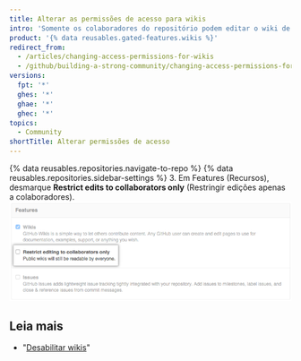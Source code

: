 ```yaml
---
title: Alterar as permissões de acesso para wikis
intro: 'Somente os colaboradores do repositório podem editar o wiki de {% ifversion fpt or ghec or ghes %}público{% endif %} por padrão, mas você pode permitir que qualquer pessoa com uma conta em {% ifversion ghae %}{% data variables.product.product_name %}{% else %}{% data variables.product.product_location %}{% endif %} edite seu wiki.'
product: '{% data reusables.gated-features.wikis %}'
redirect_from:
  - /articles/changing-access-permissions-for-wikis
  - /github/building-a-strong-community/changing-access-permissions-for-wikis
versions:
  fpt: '*'
  ghes: '*'
  ghae: '*'
  ghec: '*'
topics:
  - Community
shortTitle: Alterar permissões de acesso
---
```


{% data reusables.repositories.navigate-to-repo %}
{% data reusables.repositories.sidebar-settings %}
3. Em Features (Recursos), desmarque **Restrict edits to collaborators only** (Restringir edições apenas a colaboradores). ![Edição de restrição de wiki](/assets/images/help/wiki/wiki_restrict_editing.png)

## Leia mais

- "[Desabilitar wikis](/communities/documenting-your-project-with-wikis/disabling-wikis)"
